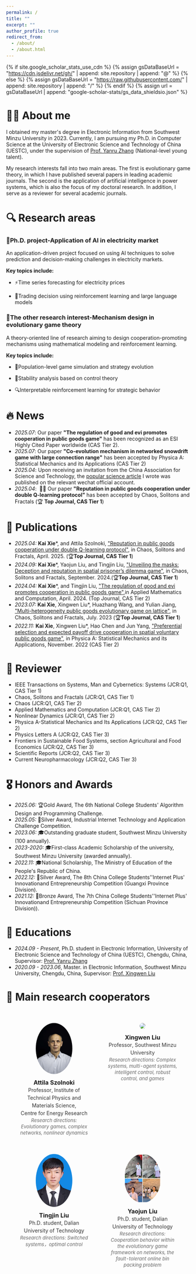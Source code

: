 ```yaml
---
permalink: /
title: ""
excerpt: ""
author_profile: true
redirect_from: 
  - /about/
  - /about.html
---
```


{% if site.google_scholar_stats_use_cdn %}
{% assign gsDataBaseUrl = "https://cdn.jsdelivr.net/gh/" | append: site.repository | append: "@" %}
{% else %}
{% assign gsDataBaseUrl = "https://raw.githubusercontent.com/" | append: site.repository | append: "/" %}
{% endif %}
{% assign url = gsDataBaseUrl | append: "google-scholar-stats/gs_data_shieldsio.json" %}

<span class='anchor' id='about-me'></span>
# 🙋‍♂️ About me
I obtained my master's degree in Electronic Information from Southwest Minzu University in 2023. Currently, I am pursuing my Ph.D. in Computer Science at the University of Electronic Science and Technology of China (UESTC), under the supervision of [Prof. Yanru Zhang](https://scholar.google.com/citations?user=6I1ytegAAAAJ&hl=en) (National-level young talent). 

My research interests fall into two main areas. The first is evolutionary game theory, in which I have published several papers in leading academic journals. The second is the application of artificial intelligence in power systems, which is also the focus of my doctoral research. In addition, I serve as a reviewer for several academic journals.


<span class='anchor' id='Research areas'></span>
# 🔍 Research areas
### 🎯Ph.D. project-Application of AI in electricity market 

An application-driven project focused on using AI techniques to solve prediction and decision-making challenges in electricity markets.

**Key topics include:**
- ⚡Time series forecasting for electricity prices
  
- 🤖Trading decision using reinforcement learning and large language models

### 🧠The other research interest-Mechanism design in evolutionary game theory
 
A theory-oriented line of research aiming to design cooperation-promoting mechanisms using mathematical modeling and reinforcement learning.

**Key topics include:**
- 🧬Population-level game simulation and strategy evolution
  
- 🔧Stability analysis based on control theory
  
- 🔍Interpretable reinforcement learning for strategic behavior


# 🔥 News
- *2025.07*:  Our paper **"The regulation of good and evi promotes cooperation in public goods game"** has been recognized as an ESI Highly Cited Paper worldwide (CAS Tier 2).
- *2025.07*:  Our paper **"Co-evolution mechanism in networked snowdrift game with large connection range"** has been accepted by Physica A: Statistical Mechanics and its Applications (CAS Tier 2)
- *2025.04*:  Upon receiving an invitation from the China Association for Science and Technology, the [popular science article](https://mp.weixin.qq.com/s/y5dnzMo3bmut-vQn9TrODA) I wrote was published on the relevant wechat official account.
- *2025.04*: &nbsp;🎉🎉 Our paper **"Reputation in public goods cooperation under double Q-learning protocol"** has been accepted by Chaos, Solitons and Fractals (🏆 **Top Journal, CAS Tier 1**)



# 📝 Publications 
-  *2025.04:*  **Kai Xie***, and Attila Szolnoki,  ["Reputation in public goods cooperation under double Q-learning protocol"](https://www.sciencedirect.com/science/article/pii/S0960077925004114), in Chaos, Solitons and Fractals, April. 2025. (🏆**Top Journal, CAS Tier 1**)
-    *2024.09:* **Kai Xie***, Yaojun Liu, and Tingjin Liu,  ["Unveiling the masks: Deception and reputation in spatial prisoner’s dilemma game"](https://www.sciencedirect.com/science/article/pii/S0960077924007860), in Chaos, Solitons and Fractals, September. 2024.(🏆**Top Journal, CAS Tier 1**)
-  *2024.04:* **Kai Xie***, and Tingjin Liu,  ["The regulation of good and evi promotes cooperation in public goods game"](https://www.sciencedirect.com/science/article/pii/S0096300324003059),in Applied Mathematics and Computation, April. 2024. (Top Journal, CAS Tier 2)
-   *2023.07:*  **Kai Xie**, Xingwen Liu*, Huazhang Wang, and Yulian Jiang,  ["Multi-heterogeneity public goods evolutionary game on lattice"](https://www.sciencedirect.com/science/article/pii/S0960077923004630), in Chaos, Solitons and Fractals, July. 2023 (🏆**Top Journal, CAS Tier 1**)
-   *2022.11:*  **Kai Xie**, Xingwen Liu*, Hao Chen and Jun Yang,  ["Preferential selection and expected payoff drive cooperation in spatial voluntary public goods game"](https://www.sciencedirect.com/science/article/pii/S0378437122006197), in Physica A: Statistical Mechanics and its Applications, November. 2022 (CAS Tier 2)

# 📄 Reviewer 
- IEEE Transactions on Systems, Man and Cybernetics: Systems (JCR:Q1, CAS Tier 1)
- Chaos, Solitons and Fractals  (JCR:Q1, CAS Tier 1)
- Chaos  (JCR:Q1, CAS Tier 2)
- Applied Mathematics and Computation  (JCR:Q1, CAS Tier 2)
- Nonlinear Dynamics  (JCR:Q1, CAS Tier 2)
- Physica A-Statistical Mechanics and Its Applications  (JCR:Q2, CAS Tier 2)
- Physics Letters A  (JCR:Q2, CAS Tier 3)
- Frontiers in Sustainable Food Systems, section Agricultural and Food Economics  (JCR:Q2, CAS Tier 3)
- Scientific Reports  (JCR:Q2, CAS Tier 3)
- Current Neuropharmacology (JCR:Q2, CAS Tier 3)


# 🎖 Honors and Awards
- *2025.06:*  🏆Gold Award, The 6th National College Students' Algorithm Design and Programming Challenge.
- *2025.05:* 🥈Silver Award, Industrial Internet Technology and Application Challenge Competition.
- *2023.06:* 🎓Outstanding graduate student, Southwest Minzu University (100 annually).
- *2023-2020:*  🎓First-class Academic Scholarship of the university, Southwest Minzu University (awarded annually).
- *2022.11:*  🎓National Scholarship, The Ministry of Education of the People's Republic of China.
- *2022.12:* 🥈Silver Award, The 8th China College Students''Internet Plus' Innovationand Entrepreneurship Competition (Guangxi Province Division).
- *2021.12:* 🥉Bronze Award, The 7th China College Students''Internet Plus' Innovationand Entrepreneurship Competition (Sichuan Province Division)).
  
# 📖 Educations
- *2024.09 -  Present*, Ph.D. student in Electronic Information, University of Electronic Science and Technology of China (UESTC), Chengdu, China, Supervisor: [Prof. Yanru Zhang](https://scholar.google.com/citations?user=6I1ytegAAAAJ&hl=en)
- *2020.09 - 2023.06*, Master. in Electronic Information, Southwest Minzu University, Chengdu, China, Supervisor: [Prof. Xingwen Liu](https://cee.swun.edu.cn/info/1119/2760.htm)

# 🤝 Main research cooperators

<table style="border-collapse: separate; border-spacing: 20px; margin: 0 auto;">
  <tr>
    <!-- Attila Szolnoki -->
    <td align="center" style="width: 300px; vertical-align: top; padding: 15px;">
      <img src="https://github.com/KaiXiechaoren/KaiXie.homepage.github.io/raw/b99ecfc4bb46dacf5f9cc3f1b1d3008a1553f03b/images/Attila.png" width="100" style="border-radius: 50%; margin-bottom: 10px;"/><br/>
      <strong style="font-size: 16px; color: #1a1a1a;"><a href="#" style="text-decoration: none; color: #1a1a1a;">Attila Szolnoki</a></strong><br/>
      <span style="font-size: 14px; line-height: 1.5; color: #333;">Professor, Institute of Technical Physics and Materials Science,<br/>
      Centre for Energy Research</span><br/>
      <span style="font-size: 13px; font-style: italic; color: #666;">Research directions: Evolutionary games, complex networks, nonlinear dynamics</span>
    </td>
    <!-- Xingwen Liu -->
    <td align="center" style="width: 300px; vertical-align: top; padding: 15px;">
      <img src="https://github.com/KaiXiechaoren/KaiXie.homepage.github.io/raw/7b289899c24ad28377930c29685e8a4b1dba417c/images/Xingwen%20Liu.png" width="100" style="border-radius: 50%; margin-bottom: 10px;"/><br/>
      <strong style="font-size: 16px; color: #1a1a1a;"><a href="#" style="text-decoration: none; color: #1a1a1a;">Xingwen Liu</a></strong><br/>
      <span style="font-size: 14px; line-height: 1.5; color: #333;">Professor, Southwest Minzu University</span><br/>
      <span style="font-size: 13px; font-style: italic; color: #666;">Research directions: Complex systems, multi-agent systems, intelligent control, robust control, and games</span>
    </td>
  </tr>
  <tr>
    <!-- Tingjin Liu -->
    <td align="center" style="width: 300px; vertical-align: top; padding: 15px;">
      <img src="https://github.com/KaiXiechaoren/KaiXie.homepage.github.io/raw/7b289899c24ad28377930c29685e8a4b1dba417c/images/Tingjin%20Liu.png" width="100" style="border-radius: 50%; margin-bottom: 10px;"/><br/>
      <strong style="font-size: 16px; color: #1a1a1a;"><a href="#" style="text-decoration: none; color: #1a1a1a;">Tingjin Liu</a></strong><br/>
      <span style="font-size: 14px; line-height: 1.5; color: #333;">Ph.D. student, Dalian University of Technology</span><br/>
      <span style="font-size: 13px; font-style: italic; color: #666;">Research directions: Switched systems，optimal control</span>
    </td>
      <!-- Yaojun Liu -->
    <td align="center" style="width: 300px; vertical-align: top; padding: 15px;">
      <img src="https://github.com/KaiXiechaoren/Kaixie.homepage.github.io/blob/4590036dd71b085da5ea22f5f4c2ed5ba77aa883/images/Liu%20yaojun3.png" width="100" style="border-radius: 50%; margin-bottom: 10px;"/><br/>
      <strong style="font-size: 16px; color: #1a1a1a;"><a href="#" style="text-decoration: none; color: #1a1a1a;">Yaojun Liu</a></strong><br/>
      <span style="font-size: 14px; line-height: 1.5; color: #333;">Ph.D. student, Dalian University of Technology</span><br/>
      <span style="font-size: 13px; font-style: italic; color: #666;">Research directions: Cooperation behavior within the evolutionary game framework on networks, the fault-tolerant online bin packing problem</span>
    </td>
  </tr>
</table>




